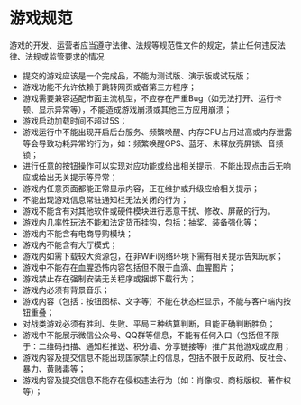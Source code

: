 # 游戏规范

游戏的开发、运营者应当遵守法律、法规等规范性文件的规定，禁止任何违反法律、法规或监管要求的情况

* 提交的游戏应该是一个完成品，不能为测试版、演示版或试玩版；
* 游戏功能不允许依赖于跳转网页或者第三方程序；
* 游戏需要兼容适配市面主流机型，不应存在严重Bug（如无法打开、运行卡顿、显示异常等），不能造成游戏崩溃或其他三方应用崩溃；
* 游戏启动加载时间不超过5S；
* 游戏运行中不能出现开启后台服务、频繁唤醒、内存CPU占用过高或内存泄露等会导致功耗异常的行为，如：频繁唤醒GPS、蓝牙、未释放亮屏锁、音频锁；
* 进行任意的按钮操作可以实现对应功能或给出相关提示，不能出现点击后无响应或给出无关提示等异常；
* 游戏内任意页面都能正常显示内容，正在维护或升级应给相关提示；
* 不能出现游戏信息常驻通知栏无法关闭的行为；
* 游戏不能含有对其他软件或硬件模块进行恶意干扰、修改、屏蔽的行为。
* 游戏内几率性玩法不能和法定货币挂钩，包括：抽奖、装备强化等；
* 游戏内不能含有电商导购模块；
* 游戏内不能含有大厅模式；
* 游戏内如需下载较大资源包，在非WiFi网络环境下需有相关提示告知玩家；
* 游戏中不能存在血腥恐怖内容包括但不限于血滴、血腥图片；
* 游戏禁止存在强制安装无关程序或捆绑下载行为；
* 游戏内必须有背景音乐；
* 游戏内容（包括：按钮图标、文字等）不能在状态栏显示，不能与客户端内按钮重叠；
* 对战类游戏必须有胜利、失败、平局三种结算判断，且能正确判断胜负；
* 游戏中不能展示微信公众号、QQ群等信息，不能有任何入口（包括但不限于：二维码扫描、通知栏推送、积分墙、分享链接等）推广其他游戏或应用；
* 游戏内容及提交信息不能出现国家禁止的信息，包括不限于反政府、反社会、暴力、黄赌毒等；
* 游戏内容及提交信息不能存在侵权违法行为（如：肖像权、商标版权、著作权等）；





